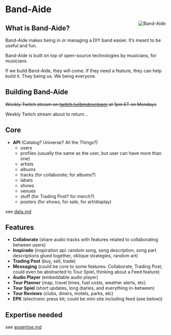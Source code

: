 


# Band-Aide

<!--lint disable no-literal-urls-->
<p>
    <img
      alt="Band-Aide" align="right"
      src="https://avatars0.githubusercontent.com/u/68490818?s=200&v=4"
    />
</p>

## What is Band-Aide?
Band-Aide makes being in or managing a DIY band easier.  It’s meant to be useful and fun.  

Band-Aide is built on top of open-source technologies by musicians, for musicians. 

If we build Band-Aide, they will come. If they need a feature, they can help build it. They being us. We being everyone. 

## Building Band-Aide

~~Weekly Twitch stream on [twitch.tv/ibmdeveloper](https://twitch.tv/ibmdeveloper) at 1pm ET on Mondays~~

Weekly Twitch stream about to return...

## Core
- **API** (Catalog? Universe? All the Things?)
	- users
	- profiles (usually the same as the user, but user can have more than one)
	- artists
	- albums
	- tracks (for collaborate; for albums?)
	- labels
	- shows
	- venues
	- stuff (for Trading Post? for merch?)
	- posters (for shows, for sale, for art/display)

see [data.md](data.md)


## Features
- **Collaborate** (share audio tracks with features related to collaborating between users)
- **Inspirado** (inspiration api: random song, song description, song part descriptions glued together, oblique strategies, random art)
- **Trading Post** (buy, sell, trade)
- **Messaging** (could be core to some features: Collaborate, Trading Post; could even be abstracted to Tour Spiel, thinking about a Feed feature)
- **Audio Player** (embeddable audio player)
- **Tour Planner** (map, travel times, fuel costs, weather alerts, etc)
- **Tour Spiel** (short updates, long diaries, and everything in-between)
- **Tour Reviews** (clubs, diners, motels, parks, etc)
- **EPK** (electronic press kit; could be mini site including feed (see below))

## Expertise needed
see [expertise.md](expertise.md)

